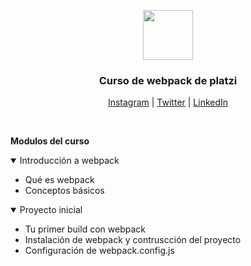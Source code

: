 <p align="center">
  <img src="https://encrypted-tbn0.gstatic.com/images?q=tbn:ANd9GcSq3WODVsbVpj-laSRtJ5_8rkW16Zddcj8tlQ&usqp=CAU" width="80" height="80">
  <h3 align="center">Curso de webpack de platzi</h3>

  <p align="center">
    <a href="https://www.instagram.com/davidgonzalezfx/">Instagram</a> |
    <a href="https://twitter.com/davidgonzalezfx">Twitter</a> |
    <a href="https://www.linkedin.com/in/davidgonzalezfx/">LinkedIn</a>
  </p>
</p>

<br/>

<strong>Modulos del curso</strong>

<details open>
  <summary>Introducción a webpack</summary>
  
  * Qué es webpack
  * Conceptos básicos

</details>

<details open>
  <summary>Proyecto inicial</summary>
  
  * Tu primer build con webpack
  * Instalación de webpack y contruscción del proyecto
  * Configuración de webpack.config.js

</details>
